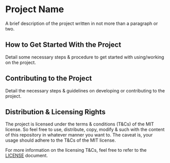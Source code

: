 # Project Name

<!-- Add some README badges over here. -->

A brief description of the project written in not more than a paragraph or two.

## How to Get Started With the Project

Detail some necessary steps & procedure to get started with using/working on the
project.

## Contributing to the Project

Detail the necessary steps & guidelines on developing or contributing to the
project.

## Distribution & Licensing Rights

The project is licensed under the terms & conditions (T&Cs) of the MIT license.
So feel free to use, distribute, copy, modify & such with the content of this
repository in whatever manner you want to. The caveat is, your usage should
adhere to the T&Cs of the MIT license.

For more information on the licensing T&Cs, feel free to refer to the
[LICENSE](./LICENSE) document.
